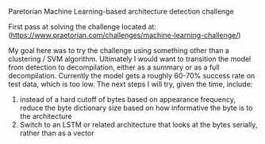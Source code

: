 Paretorian Machine Learning-based architecture detection challenge

First pass at solving the challenge located at: (https://www.praetorian.com/challenges/machine-learning-challenge/)

My goal here was to try the challenge using something other than a clustering / SVM algorithm.  Ultimately I would want to transition the model from detection to decompilation, either as a summary or as a full decompilation. Currently the model gets a roughly 60-70% success rate on test data, which is too low.  The next steps I will try, given the time, include:

  1) instead of a hard cutoff of bytes based on appearance frequency, reduce the byte dictionary size based on how informative the byte is to the architecture
  2) Switch to an LSTM or related architecture that looks at the bytes serially, rather than as a vector

